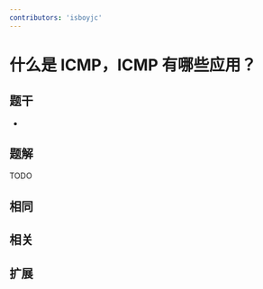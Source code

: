 ```yaml
---
contributors: 'isboyjc'
---
```


# 什么是 ICMP，ICMP 有哪些应用？


## 题干

- 



## 题解

<!-- ::: details 点我查看题解 -->

  TODO

<!-- ::: -->



## 相同


## 相关


## 扩展

